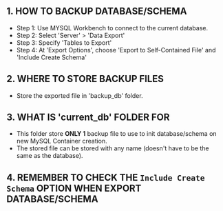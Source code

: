## 1. HOW TO BACKUP DATABASE/SCHEMA
- Step 1: Use MYSQL Workbench to connect to the current database.
- Step 2: Select 'Server' > 'Data Export'
- Step 3: Specify 'Tables to Export'
- Step 4: At 'Export Options', choose 'Export to Self-Contained File' and 'Include Create Schema'


## 2. WHERE TO STORE BACKUP FILES
- Store the exported file in 'backup_db' folder.


## 3. WHAT IS 'current_db' FOLDER FOR
- This folder store **ONLY 1** backup file to use to init database/schema on new MySQL Container creation. 
- The stored file can be stored with any name (doesn't have to be the same as the database).


## 4. REMEMBER TO CHECK THE `Include Create Schema` OPTION WHEN EXPORT DATABASE/SCHEMA